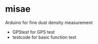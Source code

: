 # misae
Arduino for fine dust density measurement

  - GPStest for GPS test
  - testcode for basic function test
